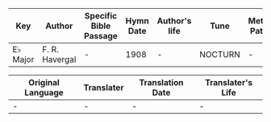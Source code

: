 Key | Author   | Specific Bible Passage     |Hymn Date |Author's life |Tune |Metrical Pattern   |Composer/Source
-- | --------- | ---------------------------|----------|--------------|-----|-------------------|-------------  
E♭ Major |F. R. Havergal |- |1908 |- |NOCTURN |- |F. H. Burstall

Original Language | Translater | Translation Date   | Translater's Life  
----------------- | --------- | --------------------|-------------     
\- |- |- |-
